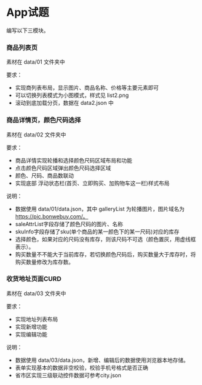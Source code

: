 # App试题
编写以下三模块。

### 商品列表页
素材在 data/01 文件夹中

要求：
- 实现商列表布局，显示图片、商品名称、价格等主要元素即可
- 可以切换列表模式为小图模式，样式见 list2.png
- 滚动到底加载分页，数据在 data2.json 中

### 商品详情页，颜色尺码选择
素材在 data/02 文件夹中

要求：

- 商品详情实现轮播和选择颜色尺码区域布局和功能
- 点击颜色尺码区域弹出颜色尺码选择区域
- 颜色、尺码、商品数联动
- 实现底部 浮动状态栏(首页、立即购买、加购物车这一栏)样式布局

说明：

- 数据使用 data/01/data.json，其中 galleryList 为轮播图片，图片域名为 https://pic.bonwebuy.com/。
- saleAttrList字段存储了颜色尺码的图片、名称
- skuInfo字段存储了sku(单个商品的某一颜色下的某一尺码)对应的库存
- 选择颜色，如果对应的尺码没有库存，则该尺码不可选（颜色置灰，用虚线框表示）。
- 购买数量不不能大于当前库存，若切换颜色尺码后，购买数量大于库存时，将购买数量修改为库存数。

### 收货地址页面CURD
素材在 data/03 文件夹中

要求：

- 实现地址列表布局
- 实现新增功能
- 实现编辑功能

说明：
- 数据使用 data/03/data.json，新增、编辑后的数据使用浏览器本地存储。
- 表单实现基本的数据非空校验，校验手机号格式是否正确
- 省市区实现三级联动控件数据可参考city.json